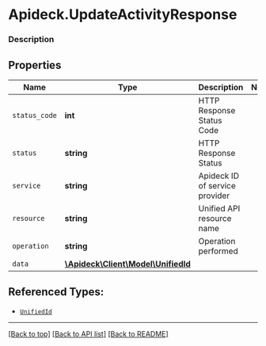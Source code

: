 # Apideck.UpdateActivityResponse

### Description

## Properties
Name | Type | Description | Notes
------------ | ------------- | ------------- | -------------
`status_code` | **int** | HTTP Response Status Code | 
`status` | **string** | HTTP Response Status | 
`service` | **string** | Apideck ID of service provider | 
`resource` | **string** | Unified API resource name | 
`operation` | **string** | Operation performed | 
`data` | [**\Apideck\Client\Model\UnifiedId**](UnifiedId.md) |  | 





## Referenced Types:





* [`UnifiedId`](UnifiedId.md)

---

[[Back to top]](#) [[Back to API list]](../../../../README.md#documentation-for-api-endpoints) [[Back to README]](../../../../README.md)


